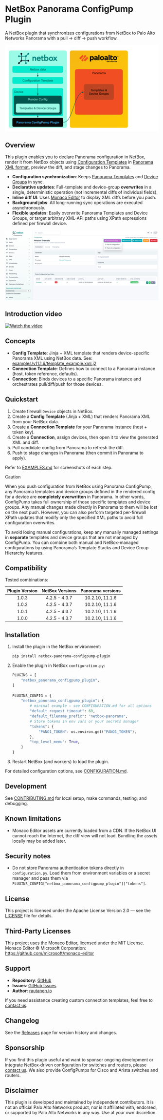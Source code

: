 # NetBox Panorama ConfigPump Plugin

A NetBox plugin that synchronizes configurations from NetBox to Palo Alto Networks Panorama with a pull → diff → push workflow.

![Concept](images/Panorama-ConfigPump-concept.svg)

## Overview

This plugin enables you to declare Panorama configuration in NetBox, render it from NetBox objects using [Configuration Templates](https://netboxlabs.com/docs/netbox/models/extras/configtemplate/) in [Panorama XML format](https://docs.paloaltonetworks.com/ngfw/api/getting-started), preview the diff, and stage changes to Panorama.

- **Configuration synchronization**: Keeps [Panorama Templates](https://docs.paloaltonetworks.com/panorama/11-1/panorama-admin/panorama-overview/centralized-firewall-configuration-and-update-management/templates-and-template-stacks) and [Device Groups](https://docs.paloaltonetworks.com/panorama/11-1/panorama-admin/panorama-overview/centralized-firewall-configuration-and-update-management/device-groups) in sync.
- **Declarative updates**: Full-template and device-group **overwrites** in a single, deterministic operation (not incremental diffs of individual fields).
- **Inline diff UI**: Uses [Monaco Editor](https://github.com/microsoft/monaco-editor) to display XML diffs before you push.
- **Background jobs**: All long-running sync operations are executed asynchronously.
- **Flexible updates**: Easily overwrite Panorama Templates and Device Groups, or target arbitrary XML-API paths using XPath expressions defined per firewall device.

<div align="center">
  <img src="images/second_push.png" alt="NetBox Panorama ConfigPump UI screenshot" style="max-width: 100%; height: auto;" />
</div>

## Introduction video
[![Watch the video](https://img.youtube.com/vi/9GfsvGQwZU0/maxresdefault.jpg)](https://youtu.be/9GfsvGQwZU0)


## Concepts

- **Config Template**: Jinja + XML template that renders device-specific Panorama XML using NetBox data. See: [examples/v11.1.6/template_example.xml.j2](examples/v11.1.6/template_example.xml.j2)
- **Connection Template**: Defines how to connect to a Panorama instance (host, token reference, defaults).
- **Connection**: Binds devices to a specific Panorama instance and orchestrates pull/diff/push for those devices.

## Quickstart

1. Create firewall `Device` objects in NetBox.
2. Create a **Config Template** (Jinja + XML) that renders Panorama XML from your NetBox data.
3. Create a **Connection Template** for your Panorama instance (host + token key).
4. Create a **Connection**, assign devices, then open it to view the generated XML and diff.
5. Pull candidate config from Panorama to refresh the diff.
6. Push to stage changes in Panorama (then commit in Panorama to apply).

Refer to [EXAMPLES.md](EXAMPLES.md) for screenshots of each step.

> [!CAUTION]
> When you push configuration from NetBox using Panorama ConfigPump, any Panorama templates and device groups defined in the rendered config for a device are **completely overwritten** in Panorama. In other words, ConfigPump takes full ownership of those specific templates and device groups. Any manual changes made directly in Panorama to them will be lost on the next push. However, you can also perform targeted per-firewall XPath updates that modify only the specified XML paths to avoid full configuration overwrites.
>
> To avoid losing manual configurations, keep any manually managed settings in **separate** templates and device groups that are not managed by ConfigPump. You can combine both manual and NetBox-managed configurations by using Panorama’s Template Stacks and Device Group Hierarchy features.

## Compatibility

Tested combinations:

| Plugin Version | NetBox Versions   | Panorama versions |
|:--------------:|:-----------------:|:-----------------:|
|      1.0.3     |   4.2.5 - 4.3.7   |  10.2.10, 11.1.6  |
|      1.0.2     |   4.2.5 - 4.3.7   |  10.2.10, 11.1.6  |
|      1.0.1     |   4.2.5 - 4.3.7   |  10.2.10, 11.1.6  |
|      1.0.0     |   4.2.5 - 4.3.7   |  10.2.10, 11.1.6  |

## Installation

1. Install the plugin in the NetBox environment:
   ```bash
   pip install netbox-panorama-configpump-plugin
   ```

2. Enable the plugin in NetBox `configuration.py`:
   ```python
   PLUGINS = [
       "netbox_panorama_configpump_plugin",
   ]

   PLUGINS_CONFIG = {
       "netbox_panorama_configpump_plugin": {
           # minimal example — see CONFIGURATION.md for all options
           "default_request_timeout": 60,
           "default_filename_prefix": "netbox-panorama",
           # Store tokens in env vars or your secrets manager
           "tokens": {
               "PANO1_TOKEN": os.environ.get("PANO1_TOKEN"),
           },
           "top_level_menu": True,
       }
   }
   ```

3. Restart NetBox (and workers) to load the plugin.

For detailed configuration options, see [CONFIGURATION.md](CONFIGURATION.md).

## Development

See [CONTRIBUTING.md](CONTRIBUTING.md) for local setup, make commands, testing, and debugging.

## Known limitations

- Monaco Editor assets are currently loaded from a CDN. If the NetBox UI cannot reach the Internet, the diff view will not load. Bundling the assets locally may be added later.

## Security notes

- Do not store Panorama authentication tokens directly in `configuration.py`. Load them from environment variables or a secret manager and pass them via `PLUGINS_CONFIG["netbox_panorama_configpump_plugin"]["tokens"]`.

## License

This project is licensed under the Apache License Version 2.0 — see the [LICENSE](LICENSE) file for details.

## Third-Party Licenses

This project uses the Monaco Editor, licensed under the MIT License.
Monaco Editor © Microsoft Corporation: https://github.com/microsoft/monaco-editor

## Support

- **Repository**: [GitHub](https://github.com/rautanen-io/netbox-panorama-configpump-plugin)
- **Issues**: [GitHub Issues](https://github.com/rautanen-io/netbox-panorama-configpump-plugin/issues)
- **Author**: [rautanen.io](https://www.rautanen.io)

If you need assistance creating custom connection templates, feel free to [contact us](mailto:jaakko@rautanen.io).

## Changelog

See the [Releases](https://github.com/rautanen-io/netbox-panorama-configpump-plugin/releases) page for version history and changes.

## Sponsorship

If you find this plugin useful and want to sponsor ongoing development or integrate NetBox‑driven configuration for switches and routers, please [contact us](https://www.rautanen.io). We also provide ConfigPumps for Cisco and Arista switches and routers.

## Disclaimer

This plugin is developed and maintained by independent contributors. It is not an official Palo Alto Networks product, nor is it affiliated with, endorsed, or supported by Palo Alto Networks in any way. Use at your own discretion.
